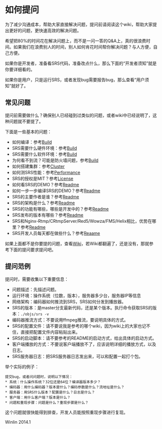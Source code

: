 # 如何提问

为了减少沟通成本，帮助大家直接解决问题，提问前请阅读这个wiki，帮助大家提出更好的问题，更快速高效的解决问题。

希望把80%的时间花在解决问题上，而不是一问一答的Q&A上，真的很浪费时间。如果我们在浪费别人的时间，别人如何肯花时间帮你解决问题？与人方便，自己方便。

如果你是开发者，准备看SRS代码，准备改点什么，那么下面的“开发者须知”就是你要详细看的。

如果你是用户，只是运行SRS，或者发现bug需要报告bug，那么查看“用户须知”就好了。

## 常见问题

提问前需要做什么？确保别人已经碰到过类似的问题，或者wiki中已经说明了，这种问题就不要提了。

下面是一些基本的问题：

* 如何编译：参考[Build](https://github.com/winlinvip/simple-rtmp-server/wiki/v1_CN_Build)
* SRS需要什么硬件环境：参考[Build](https://github.com/winlinvip/simple-rtmp-server/wiki/v1_CN_Build)
* SRS需要什么软件环境：参考[Build](https://github.com/winlinvip/simple-rtmp-server/wiki/v1_CN_Build)
* 为何看不到流？可能是防火墙问题，参考[Build](https://github.com/winlinvip/simple-rtmp-server/wiki/v1_CN_Build)
* 如何搭建集群：参考[Cluster](https://github.com/winlinvip/simple-rtmp-server/wiki/v1_Cluster)
* 如何测SRS性能：参考[Performance](https://github.com/winlinvip/simple-rtmp-server/wiki/v1_CN_Performance)
* SRS的授权是MIT？参考[License](https://github.com/winlinvip/simple-rtmp-server/blob/master/LICENSE)
* 如何看SRS的DEMO？参考[Readme](https://github.com/winlinvip/simple-rtmp-server/tree/1.0release#usagesimple)
* 如何一步一步编译SRS的DEMO？参考[Readme](https://github.com/winlinvip/simple-rtmp-server/tree/1.0release#usagedetail)
* SRS的主要作者是谁？参考[Readme](https://github.com/winlinvip/simple-rtmp-server/tree/1.0release#authors)
* SRS的架构是什么？参考[Readme](https://github.com/winlinvip/simple-rtmp-server/tree/1.0release#architecture)
* SRS的功能有哪些，哪些是开发中的？参考[Readme](https://github.com/winlinvip/simple-rtmp-server/tree/1.0release#summary)
* SRS发布的版本有哪些？参考[Readme](https://github.com/winlinvip/simple-rtmp-server/tree/1.0release#releases)
* SRS和Nginx-Rtmp/CRtmpServer/Red5/Wowza/FMS/Helix相比，优势在哪里？参考[Readme](https://github.com/winlinvip/simple-rtmp-server/tree/1.0release#compare)
* SRS开发人员每天都在做些什么？参考[Reaame](https://github.com/winlinvip/simple-rtmp-server/tree/1.0release#history)

如果上面都不是你要提的问题，查看[Wiki](https://github.com/winlinvip/simple-rtmp-server/wiki)，若Wiki都翻遍了，还是没有，那就参考下面的提问要求提问吧。

## 提问范例

提问时，需要收集以下重要信息：
* 问题描述：先描述问题。
* 运行环境：操作系统（位数，版本），服务器多少台，服务器IP等信息
* 网络架构：编码器如何推流到SRS，SRS如何分发到播放器。
* SRS的版本：是master分支最新代码，还是某个版本。执行命令获取SRS的版本：`./objs/srs -v`
* 编码器推流方式：不要说用ffmpeg推流，要说明具体的方式。
* SRS的配置文件：请不要说我是参考的哪个wiki，因为wiki上的大家也记不住，直接把配置文件内容粘贴出来。
* SRS的启动脚本：请不要参考的README的启动方式，给出具体的启动方式。
* 客户端播放的方式：不要说客户端播放不了，应该说明详细的播放方式，以及日志。
* SRS服务器日志：把SRS服务器日志发出来，可以和配置一起打个包。

举个实际的例子：

    提交bug，或者问问题时，说明以下情况：
    * 系统：什么操作系统？32位还是64位？编译器版本多少？
    * 编码器：用什么编码器？版本是什么？编码参数是什么？流地址是什么？
    * 服务器：用SRS什么版本？配置是什么？日志是什么？
    * 客户端：用什么客户端？版本是什么？
    * 问题和重现步骤：问题是什么？重现步骤是什么？

这个问题就很快能得到排查，开发人员能按照重现步骤进行复现。

Winlin 2014.1